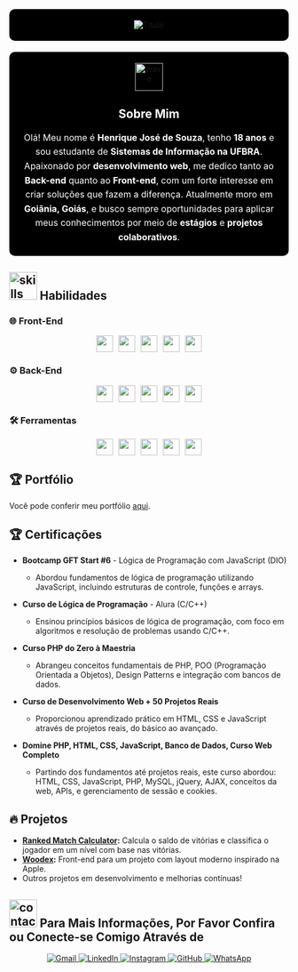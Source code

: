 <div align="center" style="background-color: black; padding: 20px; border-radius: 10px;">
  <img src="https://readme-typing-svg.herokuapp.com?font=Architects+Daughter&color=%2338C2FF&size=50&center=true&vCenter=true&height=60&width=600&lines=Heyyy!+Eu+sou+Henrique!;Bem-vindo+ao+meu+perfil!" alt="Título">
</div>

<div align="center" style="background-color: black; padding: 20px; border-radius: 10px; margin-top: 20px;">
  <img src="https://raw.githubusercontent.com/nixin72/nixin72/master/wave.gif" width="50px" height="50px" alt="wave">
  <h2 style="color: white;">Sobre Mim</h2>
  <p style="color: white; font-size: 16px; line-height: 1.6; max-width: 800px; margin: 0 auto;">
    Olá! Meu nome é <strong>Henrique José de Souza</strong>, tenho <strong>18 anos</strong> e sou estudante de <strong>Sistemas de Informação na UFBRA</strong>. Apaixonado por <strong>desenvolvimento web</strong>, me dedico tanto ao <strong>Back-end</strong> quanto ao <strong>Front-end</strong>, com um forte interesse em criar soluções que fazem a diferença. Atualmente moro em <strong>Goiânia, Goiás</strong>, e busco sempre oportunidades para aplicar meus conhecimentos por meio de <strong>estágios</strong> e <strong>projetos colaborativos</strong>.
  </p>
</div>

## <img src="https://media2.giphy.com/media/QssGEmpkyEOhBCb7e1/giphy.gif?cid=ecf05e47a0n3gi1bfqntqmob8g9aid1oyj2wr3ds3mg700bl&rid=giphy.gif" width="50px" height="50px" alt="skills"> Habilidades

### 🌐 Front-End

<div align="center" style="display: flex; justify-content: center; gap: 10px; flex-wrap: wrap; max-width: 600px; margin: auto;">
  <img src="https://img.shields.io/badge/HTML5-E34F26?style=for-the-badge&logo=html5&logoColor=white" height="30"/>
  <img src="https://img.shields.io/badge/CSS3-1572B6?style=for-the-badge&logo=css3&logoColor=white" height="30"/>
  <img src="https://img.shields.io/badge/JavaScript-F7DF1E?style=for-the-badge&logo=javascript&logoColor=black" height="30"/>
  <img src="https://img.shields.io/badge/AJAX-007ACC?style=for-the-badge&logo=ajax&logoColor=white" height="30"/>
  <img src="https://img.shields.io/badge/Bootstrap-563D7C?style=for-the-badge&logo=bootstrap&logoColor=white" height="30"/>
</div>

### ⚙️ Back-End

<div align="center" style="display: flex; justify-content: center; gap: 10px; flex-wrap: wrap; max-width: 600px; margin: auto;">
  <img src="https://img.shields.io/badge/PHP-777BB4?style=for-the-badge&logo=php&logoColor=white" height="30"/>
  <img src="https://img.shields.io/badge/MySQL-00000F?style=for-the-badge&logo=mysql&logoColor=white" height="30"/>
  <img src="https://img.shields.io/badge/MongoDB-47A248?style=for-the-badge&logo=mongodb&logoColor=white" height="30"/>
  <img src="https://img.shields.io/badge/Linux-FCC624?style=for-the-badge&logo=linux&logoColor=black" height="30"/>
  <img src="https://img.shields.io/badge/Git-F05032?style=for-the-badge&logo=git&logoColor=white" height="30"/>
</div>

### 🛠️ Ferramentas

<div align="center" style="display: flex; justify-content: center; gap: 10px; flex-wrap: wrap; max-width: 600px; margin: auto;">
  <img src="https://img.shields.io/badge/VS%20Code-007ACC?style=for-the-badge&logo=visual-studio-code&logoColor=white" height="30"/>
  <img src="https://img.shields.io/badge/Linux%20Terminal-333333?style=for-the-badge&logo=linux&logoColor=white" height="30"/>
  <img src="https://img.shields.io/badge/Postman-FF6C37?style=for-the-badge&logo=postman&logoColor=white" height="30"/>
  <img src="https://img.shields.io/badge/GitHub-100000?style=for-the-badge&logo=github&logoColor=white" height="30"/>
  <img src="https://img.shields.io/badge/InfinityFree-4A8FFF?style=for-the-badge&logoColor=white" height="30"/>
</div>

## 🏆 Portfólio

Você pode conferir meu portfólio [aqui](https://seu-link-do-portfolio.com).

## 🏆 Certificações

- **Bootcamp GFT Start #6** - Lógica de Programação com JavaScript (DIO)
  - Abordou fundamentos de lógica de programação utilizando JavaScript, incluindo estruturas de controle, funções e arrays.

- **Curso de Lógica de Programação** - Alura (C/C++)
  - Ensinou princípios básicos de lógica de programação, com foco em algoritmos e resolução de problemas usando C/C++.

- **Curso PHP do Zero à Maestria**
  - Abrangeu conceitos fundamentais de PHP, POO (Programação Orientada a Objetos), Design Patterns e integração com bancos de dados.

- **Curso de Desenvolvimento Web + 50 Projetos Reais**
  - Proporcionou aprendizado prático em HTML, CSS e JavaScript através de projetos reais, do básico ao avançado.

- **Domine PHP, HTML, CSS, JavaScript, Banco de Dados, Curso Web Completo**
  - Partindo dos fundamentos até projetos reais, este curso abordou: HTML, CSS, JavaScript, PHP, MySQL, jQuery, AJAX, conceitos da web, APIs, e gerenciamento de sessão e cookies.

## 🔥 Projetos

- **[Ranked Match Calculator](https://github.com/henriquejsza/ranked-match-calculator):** Calcula o saldo de vitórias e classifica o jogador em um nível com base nas vitórias.
- **[Woodex](https://github.com/henriquejsza/woodex):** Front-end para um projeto com layout moderno inspirado na Apple.
- Outros projetos em desenvolvimento e melhorias contínuas!

## <img src='https://raw.githubusercontent.com/ShahriarShafin/ShahriarShafin/main/Assets/handshake.gif' width="50px" height="50px" alt="contact"> Para Mais Informações, Por Favor Confira ou Conecte-se Comigo Através de

<p align="center">
  <a href="mailto:henriquejsza" target="_blank">
    <img src="https://img.shields.io/badge/Gmail-333333?style=for-the-badge&logo=gmail&logoColor=red" alt="Gmail" />
  </a>
  <a href="https://www.linkedin.com/in/henriquejosedesouza/" target="_blank">
    <img src="https://img.shields.io/badge/LinkedIn-0077B5?style=for-the-badge&logo=linkedin&logoColor=white" alt="LinkedIn" />
  </a>
  <a href="https://www.instagram.com/henriquejsza/" target="_blank">
    <img src="https://img.shields.io/badge/-Instagram-%23E4405F?style=for-the-badge&logo=instagram&logoColor=white" alt="Instagram" />
  </a>
  <a href="https://github.com/henriquejsza" target="_blank">
    <img src="https://img.shields.io/badge/GitHub-100000?style=for-the-badge&logo=github&logoColor=white" alt="GitHub" />
  </a>
  <a href="https://wa.me/5562991865847" target="_blank">
    <img src="https://img.shields.io/badge/WhatsApp-25D366?style=for-the-badge&logo=whatsapp&logoColor=white" alt="WhatsApp" />
  </a>
</p>


